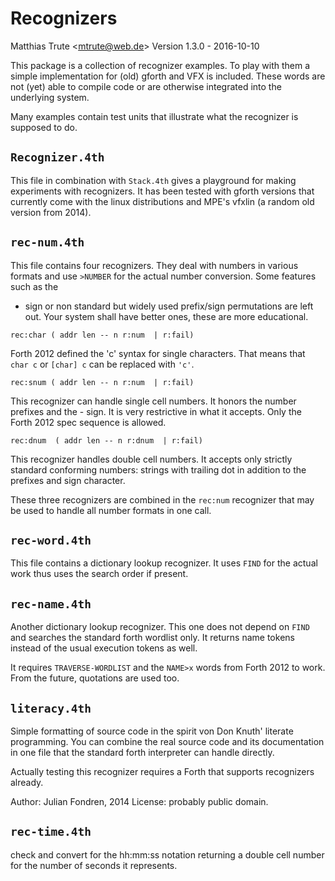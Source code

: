 Recognizers
===========

Matthias Trute <<mtrute@web.de>>
Version 1.3.0 - 2016-10-10

This package is a collection of recognizer
examples. To play with them a simple implementation
for (old) gforth and VFX is included.
These words are not (yet) able to compile code
or are otherwise integrated into the underlying
system.

Many examples contain test units that illustrate what
the recognizer is supposed to do.

`Recognizer.4th`
----------------
This file in combination with `Stack.4th` gives a
playground for making experiments with recognizers. It
has been tested with gforth versions that currently
come with the linux distributions and MPE's vfxlin (a
random old version from 2014).

`rec-num.4th`
--------------

This file contains four recognizers. They deal with
numbers in various formats and use `>NUMBER` for the
actual number  conversion. Some features such as the 
+ sign or non standard but widely used prefix/sign 
permutations are left out. Your system shall have 
better ones, these are more educational.

`rec:char ( addr len -- n r:num  | r:fail)`

  Forth 2012 defined the 'c' syntax for single characters.
  That means that `char c` or `[char] c` can be replaced
  with `'c'`.

`rec:snum ( addr len -- n r:num  | r:fail)`

  This recognizer can handle single cell numbers. 
  It honors the number prefixes and the - sign. 
  It is very restrictive in what it accepts. Only
  the Forth 2012 spec <prefix><sign><digit> sequence
  is allowed.

`rec:dnum  ( addr len -- n r:dnum  | r:fail)`

  This recognizer handles double cell numbers. It accepts
  only strictly standard conforming numbers: strings with 
  trailing dot in addition to the prefixes and sign character.

These three recognizers are combined in the `rec:num`
recognizer that may be used to handle all number formats
in one call.

`rec-word.4th`
--------------

This file contains a dictionary lookup recognizer. It uses
`FIND` for the actual work thus uses the search order if
present.

`rec-name.4th`
----------------

Another dictionary lookup recognizer. This one does not
depend on `FIND` and searches the standard forth wordlist
only. It returns name tokens instead of the usual 
execution tokens as well.

It requires `TRAVERSE-WORDLIST` and the `NAME>x` words
from Forth 2012 to work. From the future, quotations are 
used too.

`literacy.4th`
--------------

Simple formatting of source code in the
spirit von Don Knuth' literate programming. You can
combine the real source code and its documentation
in one file that the standard forth interpreter
can handle directly.

Actually testing this recognizer requires a Forth that
supports recognizers already.

Author: Julian Fondren, 2014
License: probably public domain.

`rec-time.4th`
--------------

check and convert for the hh:mm:ss notation returning
a double cell number for the number of seconds it
represents.
